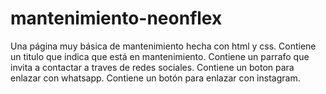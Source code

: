 # mantenimiento-neonflex
Una página muy básica de mantenimiento hecha con html y css.
Contiene un titulo que indica que está en mantenimiento.
Contiene un parrafo que invita a contactar a traves de redes sociales.
Contiene un boton para enlazar con whatsapp.
Contiene un botón para enlazar con instagram.